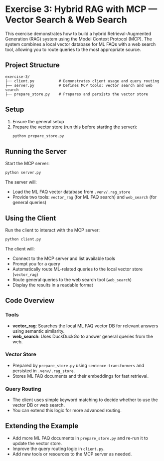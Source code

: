 # Exercise 3: Hybrid RAG with MCP — Vector Search & Web Search

This exercise demonstrates how to build a hybrid Retrieval-Augmented Generation (RAG) system using the Model Context Protocol (MCP). The system combines a local vector database for ML FAQs with a web search tool, allowing you to route queries to the most appropriate source.

## Project Structure

```
exercise-3/
├── client.py           # Demonstrates client usage and query routing
├── server.py           # Defines MCP tools: vector search and web search
├── prepare_store.py    # Prepares and persists the vector store
```

## Setup

1. Ensure the general setup
2. Prepare the vector store (run this before starting the server):
   ```bash
   python prepare_store.py
   ```

## Running the Server

Start the MCP server:

```bash
python server.py
```

The server will:
- Load the ML FAQ vector database from `.venv/.rag_store`
- Provide two tools: `vector_rag` (for ML FAQ search) and `web_search` (for general queries)

## Using the Client

Run the client to interact with the MCP server:

```bash
python client.py
```

The client will:
- Connect to the MCP server and list available tools
- Prompt you for a query
- Automatically route ML-related queries to the local vector store (`vector_rag`)
- Route general queries to the web search tool (`web_search`)
- Display the results in a readable format

## Code Overview

### Tools

- **vector_rag**: Searches the local ML FAQ vector DB for relevant answers using semantic similarity.
- **web_search**: Uses DuckDuckGo to answer general queries from the web.

### Vector Store

- Prepared by `prepare_store.py` using `sentence-transformers` and persisted in `.venv/.rag_store`.
- Stores ML FAQ documents and their embeddings for fast retrieval.

### Query Routing

- The client uses simple keyword matching to decide whether to use the vector DB or web search.
- You can extend this logic for more advanced routing.

## Extending the Example

- Add more ML FAQ documents in `prepare_store.py` and re-run it to update the vector store.
- Improve the query routing logic in `client.py`.
- Add new tools or resources to the MCP server as needed.